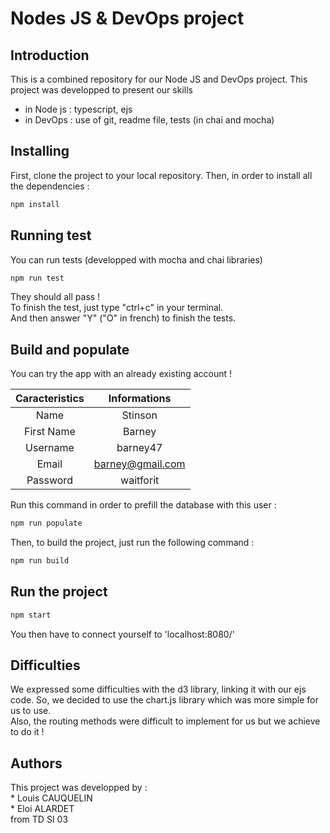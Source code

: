 # Nodes JS & DevOps project

## Introduction

This is a combined repository for our Node JS and DevOps project.
This project was developped to present our skills   
  * in Node js : typescript, ejs   
  * in DevOps : use of git, readme file, tests (in chai and mocha)

## Installing

First, clone the project to your local repository.
Then, in order to install all the dependencies :
```bash 
npm install
```

## Running test

You can run tests (developped with mocha and chai libraries)
```bash
npm run test
```
They should all pass !  
To finish the test, just type "ctrl+c" in your terminal.  
And then answer "Y" ("O" in french) to finish the tests.

## Build and populate
   
You can try the app with an already existing account !    

| Caracteristics  | Informations |
| :--------: | :--------: |
| Name | Stinson |   
| First Name | Barney |   
| Username | barney47 |   
| Email | barney@gmail.com |   
| Password | waitforit |   

Run this command in order to prefill the database with this user :
```bash
npm run populate
```

Then, to build the project, just run the following command :
```bash
npm run build
```

## Run the project

```bash
npm start
```
You then have to connect yourself to 'localhost:8080/'

## Difficulties
We expressed some difficulties with the d3 library, linking it with our ejs code. So, we decided to use the chart.js library which was more simple for us to use.  
Also, the routing methods were difficult to implement for us but we achieve to do it !

## Authors
This project was developped by :  
    * Louis CAUQUELIN  
    * Eloi ALARDET  
    from TD SI 03
